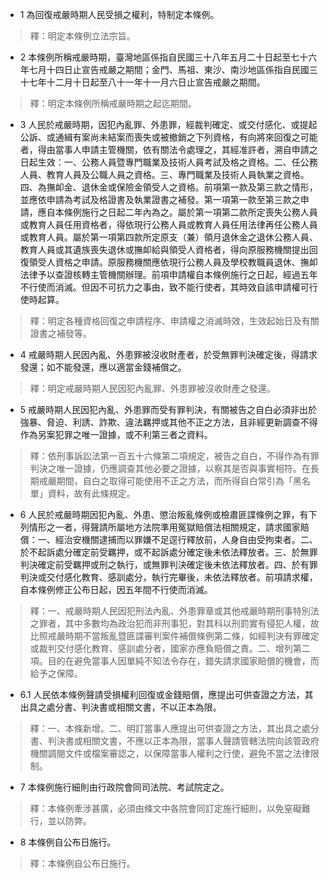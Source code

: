 * 1 為回復戒嚴時期人民受損之權利，特制定本條例。

> 釋：明定本條例立法宗旨。

* 2 本條例所稱戒嚴時期，臺灣地區係指自民國三十八年五月二十日起至七十六年七月十四日止宣告戒嚴之期間；金門、馬祖、東沙、南沙地區係指自民國三十七年十二月十日起至八十一年十一月六日止宣告戒嚴之期間。

> 釋：明定本條例所稱戒嚴時期之起迄期間。

* 3 人民於戒嚴時期，因犯內亂罪、外患罪，經裁判確定、或交付感化、或提起公訴、或通緝有案尚未結案而喪失或被撤銷之下列資格，有向將來回復之可能者，得由當事人申請主管機關，依有關法令處理之，其經准許者，溯自申請之日起生效：一、公務人員暨專門職業及技術人員考試及格之資格。二、任公務人員、教育人員及公職人員之資格。三、專門職業及技術人員執業之資格。四、為撫卹金、退休金或保險金領受人之資格。前項第一款及第三款之情形，並應依申請為考試及格證書及執業證書之補發。第一項第一款至第三款之申請，應自本條例施行之日起二年內為之。屬於第一項第二款所定喪失公務人員或教育人員任用資格者，得依現行公務人員或教育人員任用法律再任公務人員或教育人員。屬於第一項第四款所定原支（兼）領月退休金之退休公務人員、教育人員或其遺族喪失退休或撫卹給與領受人資格者，得向原服務機關提出回復領受人資格之申請。原服務機關應依現行公務人員及學校教職員退休、撫卹法律予以查證核轉主管機關辦理。前項申請權自本條例施行之日起，經過五年不行使而消滅。但因不可抗力之事由，致不能行使者，其時效自該申請權可行使時起算。

> 釋：明定各種資格回復之申請程序、申請權之消滅時效，生效起始日及有關證書之補發等。

* 4 戒嚴時期人民因內亂、外患罪被沒收財產者，於受無罪判決確定後，得請求發還；如不能發還，應以適當金錢補償之。

> 釋：明定戒嚴時期人民因犯內亂罪、外患罪被沒收財產之發還。

* 5 戒嚴時期人民因犯內亂、外患罪而受有罪判決，有關被告之自白必須非出於強暴、脅迫、利誘、詐欺、違法羈押或其他不正之方法，且非經更新調查不得作為另案犯罪之唯一證據，或不利第三者之資料。

> 釋：依刑事訴訟法第一百五十六條第二項規定，被告之自白，不得作為有罪判決之唯一證據，仍應調查其他必要之證據，以察其是否與事實相符。在長期戒嚴期間，自白之取得可能使用不正之方法，而所得自白常引為「黑名單」資料，故有此條規定。

* 6 人民於戒嚴時期因犯內亂、外患、懲治叛亂條例或檢肅匪諜條例之罪，有下列情形之一者，得聲請所屬地方法院準用冤獄賠償法相關規定，請求國家賠償：一、經治安機關逮捕而以罪嫌不足逕行釋放前，人身自由受拘束者。二、於不起訴處分確定前受羈押，或不起訴處分確定後未依法釋放者。三、於無罪判決確定前受羈押或刑之執行，或無罪判決確定後未依法釋放者。四、於有罪判決或交付感化教育、感訓處分，執行完畢後，未依法釋放者。前項請求權，自本條例修正公布日起，因五年間不行使而消滅。

> 釋：一、戒嚴時期人民因犯刑法內亂、外患罪章或其他戒嚴時期刑事特別法之罪者，其中多數均為政治犯而非刑事犯，對其科以刑罰實有侵犯人權，故比照戒嚴時期不當叛亂暨匪諜審判案件補償條例第二條，如經判決有罪確定或裁判交付感化教育、感訓處分者，國家亦應負賠償之責。二、增列第二項。目的在避免當事人因單純不知法令存在，錯失請求國家賠償的機會，而給予之保障。

* 6.1 人民依本條例聲請受損權利回復或金錢賠償，應提出可供查證之方法，其出具之處分書、判決書或相關文書，不以正本為限。

> 釋：一、本條新增。二、明訂當事人應提出可供查證之方法，其出具之處分書、判決書或相關文書，不應以正本為限，當事人聲請管轄法院向該管政府機關調閱文件或檔案審認之，以保障當事人權利之行使，避免不當之法律限制。

* 7 本條例施行細則由行政院會同司法院、考試院定之。

> 釋：本條例牽涉甚廣，必須由條文中各院會同訂定施行細則，以免窒礙難行，並以防弊。

* 8 本條例自公布日施行。

> 釋：本條例自公布日施行。

